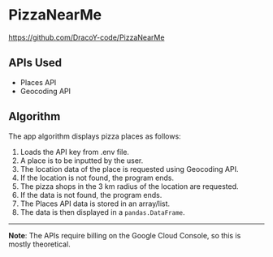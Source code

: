 # PizzaNearMe
https://github.com/DracoY-code/PizzaNearMe

## APIs Used
* Places API
* Geocoding API

## Algorithm
The app algorithm displays pizza places as follows:
1. Loads the API key from .env file.
2. A place is to be inputted by the user.
3. The location data of the place is requested using Geocoding API.
4. If the location is not found, the program ends.
5. The pizza shops in the 3 km radius of the location are requested.
6. If the data is not found, the program ends.
7. The Places API data is stored in an array/list.
8. The data is then displayed in a `pandas.DataFrame`.

---

**Note**: The APIs require billing on the Google Cloud Console, so this is mostly theoretical.